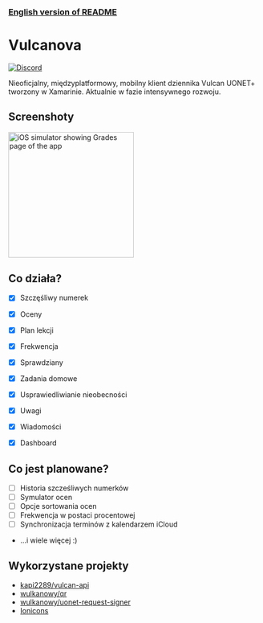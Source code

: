 ### [English version of README](README-en.md)

# Vulcanova
[![Discord](https://discord.com/api/guilds/951860775503421460/widget.png?style=shield)](https://discord.gg/GaCQknqRjT)

Nieoficjalny, międzyplatformowy, mobilny klient dziennika Vulcan UONET+ tworzony w Xamarinie. Aktualnie w fazie intensywnego rozwoju.

## Screenshoty

<img src="https://user-images.githubusercontent.com/12448522/184552619-ce6ca5b6-e892-4567-a4f7-fcd9465e9048.png" alt="iOS simulator showing Grades page of the app" width="250">

## Co działa?
- [x] Szczęśliwy numerek
- [x] Oceny
- [x] Plan lekcji
- [x] Frekwencja
- [x] Sprawdziany
- [x] Zadania domowe
- [x] Usprawiedliwianie nieobecności
- [x] Uwagi
- [x] Wiadomości
- [x] Dashboard


## Co jest planowane?
- [ ] Historia szcześliwych numerków
- [ ] Symulator ocen
- [ ] Opcje sortowania ocen
- [ ] Frekwencja w postaci procentowej
- [ ] Synchronizacja terminów z kalendarzem iCloud
- …i wiele więcej :)

## Wykorzystane projekty
* [kapi2289/vulcan-api](https://github.com/kapi2289/vulcan-api/)
* [wulkanowy/qr](https://github.com/wulkanowy/qr)
* [wulkanowy/uonet-request-signer](https://github.com/wulkanowy/uonet-request-signer)
* [Ionicons](https://ionic.io/ionicons)
